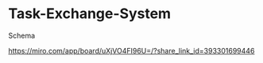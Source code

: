 # Task-Exchange-System

Schema

https://miro.com/app/board/uXjVO4FI96U=/?share_link_id=393301699446
